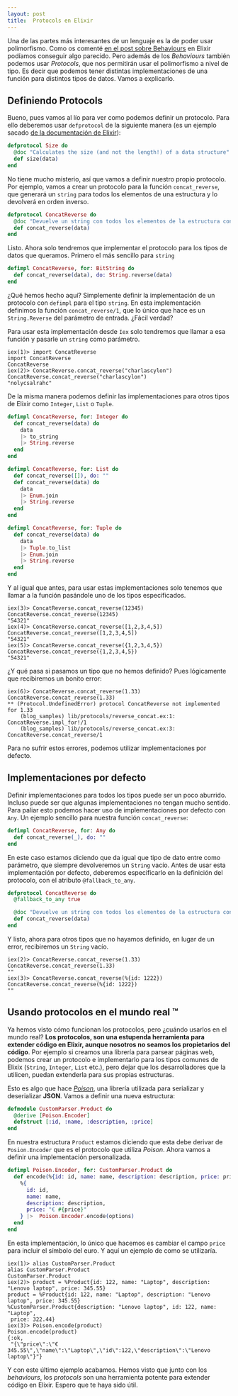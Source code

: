 ```yaml
---
layout: post
title:  Protocols en Elixir
---
```



Una de las partes más interesantes de un lenguaje es la de poder usar polimorfismo. Como os comenté [en el post sobre Behaviours]() en Elixir podíamos conseguir algo parecido. Pero además de los *Behaviours* también podemos usar *Protocols*, que nos permitirán usar el polimorfismo a nivel de tipo. Es decir que podemos tener distintas implementaciones de una función para distintos tipos de datos. Vamos a explicarlo.


## Definiendo Protocols

Bueno, pues vamos al lío para ver como podemos definir un protocolo. Para ello deberemos usar `defprotocol` de la siguiente manera (es un ejemplo sacado [de la documentación de Elixir](http://elixir-lang.org/getting-started/introduction.html)):

```elixir
defprotocol Size do
  @doc "Calculates the size (and not the length!) of a data structure"
  def size(data)
end
```

No tiene mucho misterio, así que vamos a definir nuestro propio protocolo. Por ejemplo, vamos a crear un protocolo para la función `concat_reverse`, que generará un `string` para todos los elementos de una estructura y lo devolverá en orden inverso.

```elixir
defprotocol ConcatReverse do
  @doc "Devuelve un string con todos los elementos de la estructura concatenados y al revés"
  def concat_reverse(data)
end
```

Listo. Ahora solo tendremos que implementar el protocolo para los tipos de datos que queramos. Primero el más sencillo para `string`

```elixir
defimpl ConcatReverse, for: BitString do
  def concat_reverse(data), do: String.reverse(data)
end
```

¿Qué hemos hecho aquí? Simplemente definir la implementación de un protocolo con `defimpl` para el tipo `string`. En esta implementación definimos la función `concat_reverse/1`, que lo único que hace es un `String.Reverse` del parámetro de entrada. ¿Fácil verdad?

Para usar esta implementación desde `Iex` solo tendremos que llamar a esa función y pasarle un `string` como parámetro.

```
iex(1)> import ConcatReverse
import ConcatReverse
ConcatReverse
iex(2)> ConcatReverse.concat_reverse("charlascylon")
ConcatReverse.concat_reverse("charlascylon")
"nolycsalrahc"
```

De la misma manera podemos definir las implementaciones para otros tipos de Elixir como `Integer`, `List` o `Tuple`.

```elixir
defimpl ConcatReverse, for: Integer do
  def concat_reverse(data) do
    data
    |> to_string
    |> String.reverse
  end
end

defimpl ConcatReverse, for: List do
  def concat_reverse([]), do: ""
  def concat_reverse(data) do
    data
    |> Enum.join
    |> String.reverse
  end
end

defimpl ConcatReverse, for: Tuple do 
  def concat_reverse(data) do
    data
    |> Tuple.to_list
    |> Enum.join
    |> String.reverse
  end
end
```

Y al igual que antes, para usar estas implementaciones solo tenemos que llamar a la función pasándole uno de los tipos especificados.

```
iex(3)> ConcatReverse.concat_reverse(12345)
ConcatReverse.concat_reverse(12345)
"54321"
iex(4)> ConcatReverse.concat_reverse([1,2,3,4,5])
ConcatReverse.concat_reverse([1,2,3,4,5])
"54321"    
iex(5)> ConcatReverse.concat_reverse({1,2,3,4,5})
ConcatReverse.concat_reverse({1,2,3,4,5})
"54321"
```

¿Y qué pasa si pasamos un tipo que no hemos definido? Pues lógicamente que recibiremos un bonito error:

```
iex(6)> ConcatReverse.concat_reverse(1.33)
ConcatReverse.concat_reverse(1.33)
** (Protocol.UndefinedError) protocol ConcatReverse not implemented for 1.33
    (blog_samples) lib/protocols/reverse_concat.ex:1: ConcatReverse.impl_for!/1
    (blog_samples) lib/protocols/reverse_concat.ex:3: ConcatReverse.concat_reverse/1
```

Para no sufrir estos errores, podemos utilizar implementaciones por defecto.

## Implementaciones por defecto

Definir implementaciones para todos los tipos puede ser un poco aburrido. Incluso puede ser que algunas implementaciones no tengan mucho sentido. Para paliar esto podemos hacer uso de implementaciones por defecto con `Any`. Un ejemplo sencillo para nuestra función `concat_reverse`:

```elixir
defimpl ConcatReverse, for: Any do
  def concat_reverse(_), do: ""
end
```

En este caso estamos diciendo que da igual que tipo de dato entre como parámetro, que siempre devolveremos un `String` vacío. Antes de usar esta implementación por defecto, deberemos especificarlo en la definición del protocolo, con el atributo `@fallback_to_any`.

```elixir
defprotocol ConcatReverse do
  @fallback_to_any true

  @doc "Devuelve un string con todos los elementos de la estructura concatenados y al revés"
  def concat_reverse(data)
end
```

Y listo, ahora para otros tipos que no hayamos definido, en lugar de un error, recibiremos un `String` vacío.

```
iex(2)> ConcatReverse.concat_reverse(1.33)
ConcatReverse.concat_reverse(1.33)
""
iex(3)> ConcatReverse.concat_reverse(%{id: 1222})
ConcatReverse.concat_reverse(%{id: 1222})
""
```

## Usando protocolos en el mundo real ™

Ya hemos visto cómo funcionan los protocolos, pero ¿cuándo usarlos en el mundo real? **Los protocolos, son una estupenda herramienta para extender código en Elixir, aunque nosotros no seamos los propietarios del código**. Por ejemplo si creamos una librería para parsear páginas web, podemos crear un protocolo e implementarlo para los tipos comunes de Elixix (`String`, `Integer`, `List` etc.), pero dejar que los desarrolladores que la utilicen, puedan extenderla para sus propias estructuras.

Esto es algo que hace *[Poison](https://github.com/devinus/poison#encoder)*, una librería utilizada para serializar y deserializar **JSON**. Vamos a definir una nueva estructura:

```elixir
defmodule CustomParser.Product do
  @derive [Poison.Encoder]
  defstruct [:id, :name, :description, :price]
end
```
En nuestra estructura `Product` estamos diciendo que esta debe derivar de `Posion.Encoder` que es el protocolo que utiliza *Poison*. Ahora vamos a definir una implementación personalizada.


```elixir
defimpl Poison.Encoder, for: CustomParser.Product do
  def encode(%{id: id, name: name, description: description, price: price}, options) do
    %{
      id: id,
      name: name,
      description: description,
      price: "€ #{price}"
    } |>  Poison.Encoder.encode(options)
  end
end
```
En esta implementación, lo único que hacemos es cambiar el campo `price` para incluir el símbolo del euro. Y aquí un ejemplo de como se utilizaría.

```
iex(1)> alias CustomParser.Product
alias CustomParser.Product
CustomParser.Product
iex(2)> product = %Product{id: 122, name: "Laptop", description: "Lenovo laptop", price: 345.55}
product = %Product{id: 122, name: "Laptop", description: "Lenovo laptop", price: 345.55}
%CustomParser.Product{description: "Lenovo laptop", id: 122, name: "Laptop",
 price: 322.44}
iex(3)> Poison.encode(product)
Poison.encode(product)
{:ok,
 "{\"price\":\"€ 345.55\",\"name\":\"Laptop\",\"id\":122,\"description\":\"Lenovo laptop\"}"}
```

Y con este último ejemplo acabamos. Hemos visto que junto con los *behaviours*, los *protocols* son una herramienta potente para extender código en Elixir. Espero que te haya sido útil.

